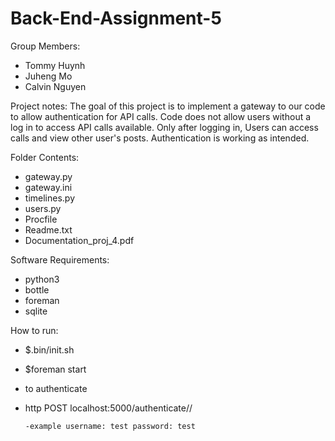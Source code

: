 # Back-End-Assignment-5

Group Members:
   - Tommy Huynh
   - Juheng Mo
   - Calvin Nguyen

Project notes:
The goal of this project is to implement a gateway to our code to allow authentication for API calls. 
Code does not allow users without a log in to access API calls available. Only after logging in, Users can access calls and view other user's 
posts.
Authentication is working as intended.


Folder Contents:
   - gateway.py
   - gateway.ini
   - timelines.py
   - users.py
   - Procfile
   - Readme.txt
   - Documentation_proj_4.pdf


Software Requirements:
   - python3 
   - bottle
   - foreman
   - sqlite
   
How to run:
   - $.bin/init.sh
   - $foreman start
   - to authenticate
   - http POST localhost:5000/authenticate/<username>/<password>
         
         -example username: test password: test

